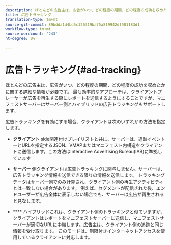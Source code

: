 ```yaml
---
description: ほとんどの広告主は、広告がいつ、どの程度の期間、どの程度の成功を収めたかに関する詳細な情報が必要です。 最も効率的なアプローチは、クライアントプレーヤーが広告を再生する際にレポートを送信するようにすることですが、マニフェストサーバーはサーバー側とハイブリッドの広告トラッキングもサポートします。
title: 広告トラッキング
translation-type: tm+mt
source-git-commit: 89bdda1d4bd5c126f19ba75a819942df901183d1
workflow-type: tm+mt
source-wordcount: '243'
ht-degree: 0%

---
```



# 広告トラッキング{#ad-tracking}

ほとんどの広告主は、広告がいつ、どの程度の期間、どの程度の成功を収めたかに関する詳細な情報が必要です。 最も効率的なアプローチは、クライアントプレーヤーが広告を再生する際にレポートを送信するようにすることですが、マニフェストサーバーはサーバー側とハイブリッドの広告トラッキングもサポートします。

広告トラッキングを有効にする場合、クライアントは次のいずれかの方法を指定します。

* **クライアント** side関連付けプレイリストと共に、サーバーは、追跡イベントーとURLを指定するJSON、VMAPまたはマニフェスト内構造をクライアントに送信します。この方法はInteractive Advertising Bureau(IAB)に準拠しています

* **サーバー** 側クライアントは広告トラッキングに関与しません。サーバーは、広告トラッキング情報を送信できる限りの情報を送信します。 トラッキングデータはサーバー側でのみ計算され、クライアント側の再生アクティビティとは一致しない場合があります。 例えば、セグメントが配信された後、エンドユーザーが広告全体に表示しない場合でも、サーバーは広告が再生されると見なします。

* **** ハイブリッドこれは、クライアント側のトラッキングと似ていますが、クライアントはレポートをマニフェストサーバーに送信し、マニフェストサーバーが適切なURLに中継します。広告主は、クライアント側の追跡と同じ情報を受け取ります。 このモードは、制限付きインターネットアクセスを使用しているクライアントに対応します。